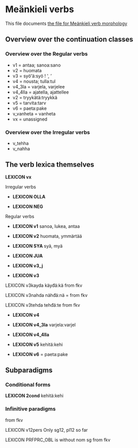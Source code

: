 # Meänkieli verbs

This file documents [the file for Meänkieli verb morphology](http://github.com/giellalt/lang-fit/blob/main/src/fst/affixes/verbs.lexc)  


## Overview over the continuation classes

### Overview over the Regular verbs
 * v1 = antaa; sanoa:sano
 * v2 = huomata
 * v3 = syö'ä:syö ! ', ’
 * v4 = nousta; tulla:tul
 * v4_3la = varjela, varjelee
 * v4_4lla = ajatella, ajattellee
 * v2 = tryykätä:tryykkä
 * v5 = tarvita:tarv
 * v6 = paeta:pake
 * v_vanheta = vanheta
 * vx = unassigned

### Overview over the Irregular verbs
 * v_tehha
 * v_nahha

## The verb lexica themselves


**LEXICON vx**

Irregular verbs

 * **LEXICON OLLA**







 * **LEXICON NEG**


Regular verbs

 * **LEXICON v1** sanoa, lukea, antaa









 * **LEXICON v2** huomata, ymmärtää











 * **LEXICON SYA** syä, myä

 * **LEXICON JUA**


 * **LEXICON v3_j**

 * **LEXICON v3**











 LEXICON v3kayda käyđä:kä from fkv














 LEXICON v3nahda nähđä:nä = from fkv








 LEXICON v3tehda tehđä:te from fkv











 * **LEXICON v4**











 * **LEXICON v4_3la** varjela:varjel














 * **LEXICON v4_4lla**















 * **LEXICON v5**  kehitä:kehi  













 * **LEXICON v6** =  paeta:pake











## Subparadigms
### Conditional forms

 **LEXICON 2cond** kehitä:kehi  





### Infinitive paradigms



from fkv





 LEXICON v12pers Only sg12, pl12 so far



 LEXICON PRFPRC_OBL is without nom sg from fkv




